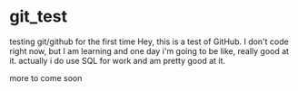 # git_test
testing git/github for the first time
Hey, this is a test of GitHub.  I don't code right now, but I am learning and one day i'm going to be like, really good at it.
actually i do use SQL for work and am pretty good at it.

more to come soon
